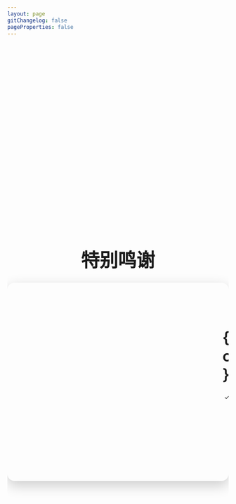 ```yaml
---
layout: page
gitChangelog: false
pageProperties: false
---
```


<script setup>
import { ref, computed } from 'vue';
import Card from './.vitepress/theme/components/Card.vue';

const creditsData = ref([
  {
    name: 'NapCatQQ',
    image: '/assets/images/thank/napcat.png',
    description: [
      '感谢他们的主题样式',
      '感谢NapCatQQ对QQoneBot的支持',
    ],
    link: 'https://napneko.github.io/#',
    linkText: '访问官网'
  },
]);

const currentIndex = ref(0);
const totalSlides = computed(() => creditsData.value.length);

function setIndex(index) {
  currentIndex.value = index;
}

function getCardStyle(index) {
  const offset = index - currentIndex.value;
  const isVisible = Math.abs(offset) < 2;

  if (!isVisible) {
    return { transform: `translateX(${offset * 100}%) scale(0.8)`, opacity: 0, zIndex: 0, cursor: 'pointer' };
  }

  const translateX = offset * 70;
  const scale = offset === 0 ? 1 : 0.85;
  const opacity = offset === 0 ? 1 : 0.5;
  const zIndex = totalSlides.value - Math.abs(offset);
  const cursor = offset === 0 ? 'default' : 'pointer';

  return {
    transform: `translateX(${translateX}%) scale(${scale})`,
    opacity: opacity,
    zIndex: zIndex,
    cursor: cursor,
  };
}
</script>

<style>
.credits-page-container {
  overflow-x: hidden;
  box-sizing: border-box;
  padding-top: 10vh;
  padding-bottom: 120px;
}
.credits-carousel-wrapper {
  display: flex;
  align-items: center;
  justify-content: center;
  width: 100%;
}
.carousel-track {
  position: relative;
  width: 800px;
  height: 450px;
  max-width: 90vw;
  perspective: 1000px;
}
.carousel-item {
  position: absolute;
  top: 0;
  left: 0;
  width: 100%;
  height: 100%;
  transition: transform 0.5s ease, opacity 0.5s ease;
}
.credit-card {
  width: 100%;
  height: 100%;
  display: flex;
  background-color: var(--vp-c-bg-soft);
  border-radius: 16px;
  overflow: hidden;
  box-shadow: 0 10px 30px rgba(0, 0, 0, 0.2);
}
.card-image {
  flex: 0 0 450px;
  height: 100%;
  padding: 16px;
  box-sizing: border-box;
}
.card-content {
  flex: 1;
  padding: 32px 40px;
  display: flex;
  flex-direction: column;
  justify-content: center;
}
.card-content h3 {
  margin: 0 0 20px 0;
  padding: 0;
  font-size: 2.5em;
  font-weight: 600;
  border: none;
  color: var(--vp-c-brand-1);
}
.card-content ul {
  list-style-type: '✓ ';
  margin: 0 0 28px 0;
  padding-left: 20px;
  color: var(--vp-c-text-2);
}
.card-content ul li {
  margin-bottom: 10px;
  line-height: 1.6;
  font-size: 1em;
}
.card-content a {
  display: inline-block;
  align-self: flex-start;
  background-color: var(--vp-c-brand-1);
  color: var(--vp-c-bg-soft) !important;
  padding: 10px 20px;
  border-radius: 8px;
  text-decoration: none !important;
  font-weight: 500;
  transition: background-color 0.2s;
  font-size: 1em;
}
.card-content a:hover {
  background-color: var(--vp-c-brand-2);
}
.credits-page-title {
  text-align: center;
  font-size: 3em;
  margin-bottom: 24px;
}
</style>

<div class="credits-page-container">
  <h1 class="credits-page-title">特别鸣谢</h1>
  <div class="credits-carousel-wrapper">
    <div class="carousel-track">
      <div
        v-for="(credit, index) in creditsData"
        :key="credit.name"
        class="carousel-item"
        :style="getCardStyle(index)"
        @click="setIndex(index)"
      >
        <div class="credit-card">
          <div class="card-image">
            <Card>
              <img :src="credit.image" :alt="credit.name" />
            </Card>
          </div>
          <div class="card-content">
            <h3>{{ credit.name }}</h3>
            <ul>
              <li v-for="item in credit.description" :key="item">{{ item }}</li>
            </ul>
            <a :href="credit.link" target="_blank" rel="noopener noreferrer">
              {{ credit.linkText }} &rarr;
            </a>
          </div>
        </div>
      </div>
    </div>
  </div>
</div>